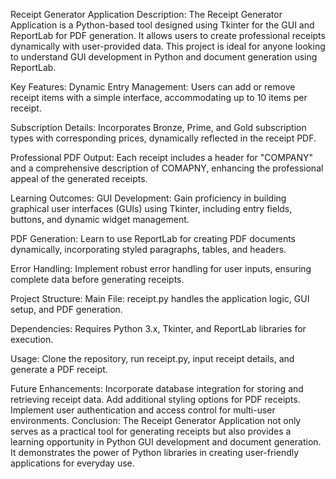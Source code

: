 Receipt Generator Application
Description:
The Receipt Generator Application is a Python-based tool designed using Tkinter for the GUI and ReportLab for PDF generation. It allows users to create professional receipts dynamically with user-provided data. This project is ideal for anyone looking to understand GUI development in Python and document generation using ReportLab.

Key Features:
Dynamic Entry Management: Users can add or remove receipt items with a simple interface, accommodating up to 10 items per receipt.

Subscription Details: Incorporates Bronze, Prime, and Gold subscription types with corresponding prices, dynamically reflected in the receipt PDF.

Professional PDF Output: Each receipt includes a header for "COMPANY" and a comprehensive description of COMAPNY, enhancing the professional appeal of the generated receipts.

Learning Outcomes:
GUI Development: Gain proficiency in building graphical user interfaces (GUIs) using Tkinter, including entry fields, buttons, and dynamic widget management.

PDF Generation: Learn to use ReportLab for creating PDF documents dynamically, incorporating styled paragraphs, tables, and headers.

Error Handling: Implement robust error handling for user inputs, ensuring complete data before generating receipts.

Project Structure:
Main File: receipt.py handles the application logic, GUI setup, and PDF generation.

Dependencies: Requires Python 3.x, Tkinter, and ReportLab libraries for execution.

Usage: Clone the repository, run receipt.py, input receipt details, and generate a PDF receipt.

Future Enhancements:
Incorporate database integration for storing and retrieving receipt data.
Add additional styling options for PDF receipts.
Implement user authentication and access control for multi-user environments.
Conclusion:
The Receipt Generator Application not only serves as a practical tool for generating receipts but also provides a learning opportunity in Python GUI development and document generation. It demonstrates the power of Python libraries in creating user-friendly applications for everyday use.

